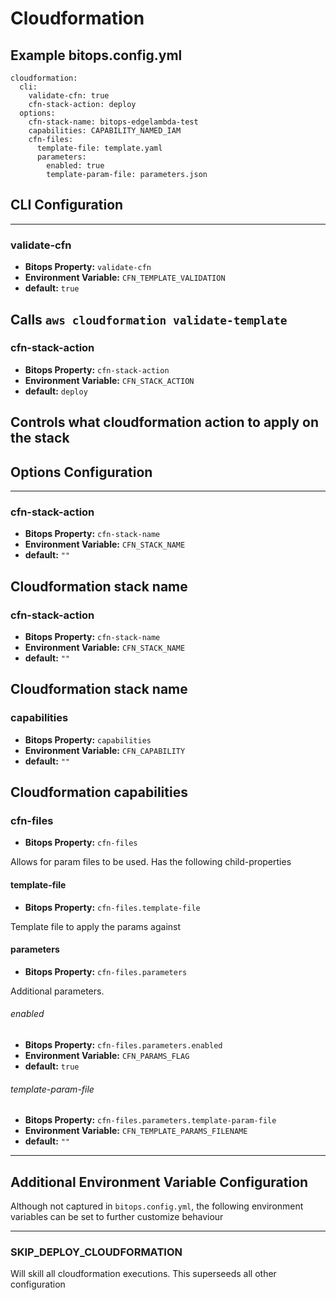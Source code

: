 # Cloudformation

## Example bitops.config.yml
```
cloudformation:
  cli:
    validate-cfn: true
    cfn-stack-action: deploy
  options:
    cfn-stack-name: bitops-edgelambda-test
    capabilities: CAPABILITY_NAMED_IAM
    cfn-files:
      template-file: template.yaml
      parameters:
        enabled: true
        template-param-file: parameters.json
```

## CLI Configuration

-------------------
### validate-cfn
* **Bitops Property:** `validate-cfn`
* **Environment Variable:** `CFN_TEMPLATE_VALIDATION`
* **default:** `true`

Calls `aws cloudformation validate-template` 
-------------------
### cfn-stack-action
* **Bitops Property:** `cfn-stack-action`
* **Environment Variable:** `CFN_STACK_ACTION`
* **default:** `deploy`

Controls what cloudformation action to apply on the stack
-------------------

## Options Configuration

-------------------
### cfn-stack-action
* **Bitops Property:** `cfn-stack-name`
* **Environment Variable:** `CFN_STACK_NAME`
* **default:** `""`

Cloudformation stack name
-------------------
### cfn-stack-action
* **Bitops Property:** `cfn-stack-name`
* **Environment Variable:** `CFN_STACK_NAME`
* **default:** `""`

Cloudformation stack name
-------------------
### capabilities
* **Bitops Property:** `capabilities`
* **Environment Variable:** `CFN_CAPABILITY`
* **default:** `""`

Cloudformation capabilities
-------------------
### cfn-files
* **Bitops Property:** `cfn-files`

Allows for param files to be used. Has the following child-properties
#### template-file
* **Bitops Property:** `cfn-files.template-file`

Template file to apply the params against
#### parameters
* **Bitops Property:** `cfn-files.parameters`

Additional parameters.
###### enabled
* **Bitops Property:** `cfn-files.parameters.enabled`
* **Environment Variable:** `CFN_PARAMS_FLAG`
* **default:** `true`
###### template-param-file
* **Bitops Property:** `cfn-files.parameters.template-param-file`
* **Environment Variable:** `CFN_TEMPLATE_PARAMS_FILENAME`
* **default:** `""`
-------------------

## Additional Environment Variable Configuration
Although not captured in `bitops.config.yml`, the following environment variables can be set to further customize behaviour

-------------------
### SKIP_DEPLOY_CLOUDFORMATION
Will skill all cloudformation executions. This superseeds all other configuration
